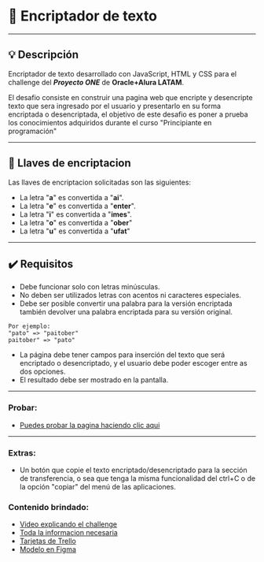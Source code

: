 
# 🔏 Encriptador de texto

---

## 💡 Descripción

Encriptador de texto desarrollado con JavaScript, HTML y CSS para el challenge del **_Proyecto ONE_** de **Oracle+Alura LATAM**.

El desafio consiste en construir una pagina web que encripte y desencripte texto que sera ingresado por el usuario y presentarlo en su forma encriptada o desencriptada, el objetivo de este desafio es poner a prueba los conocimientos adquiridos durante el curso "Principiante en programación"

---

## 🔑 Llaves de encriptacion

Las llaves de encriptacion solicitadas son las siguientes:

- La letra "**a**" es convertida a "**ai**".
- La letra "**e**" es convertida a "**enter**".
- La letra "**i**" es convertida a "**imes**".
- La letra "**o**" es convertida a "**ober**"
- La letra "**u**" es convertida a "**ufat**"

---

## ✔️ Requisitos

- Debe funcionar solo con letras minúsculas.
- No deben ser utilizados letras con acentos ni caracteres especiales.
- Debe ser posible convertir una palabra para la versión encriptada también devolver una palabra encriptada para su versión original.

```
Por ejemplo:
"pato" => "paitober"
paitober" => "pato"
```

- La página debe tener campos para inserción del texto que será encriptado o desencriptado, y el usuario debe poder escoger entre as dos opciones.
- El resultado debe ser mostrado en la pantalla.

---

### Probar:

- [Puedes probar la pagina haciendo clic aqui](https://marcoantonio159.github.io/encriptador-text-oracle-one/ "Puedes probar la pagina haciendo clic aqui")

---

### Extras:

- Un botón que copie el texto encriptado/desencriptado para la sección de transferencia, o sea que tenga la misma funcionalidad del ctrl+C o de la opción "copiar" del menú de las aplicaciones.

### Contenido brindado:
- [Video explicando el challenge](https://youtu.be/BLgio_oPkLw "Video explicando el challende")
- [Toda la informacion necesaria](https://www.aluracursos.com/challenges/challenge-one-logica/sprint01-construye-un-encriptador-texto-con-javascript "Toda la informacion necesaria")
- [Tarjetas de Trello](https://trello.com/b/WTdfcewC/encriptador-de-texto-alura-challenges-one "Tarjetas de Trello")
- [Modelo en Figma](https://www.figma.com/file/trP3p5nEh7XUyB3n2bomjP/Alura-Challenge---Desaf%C3%ADo-1---L%C3%B3gica "Modelo en Figma")
